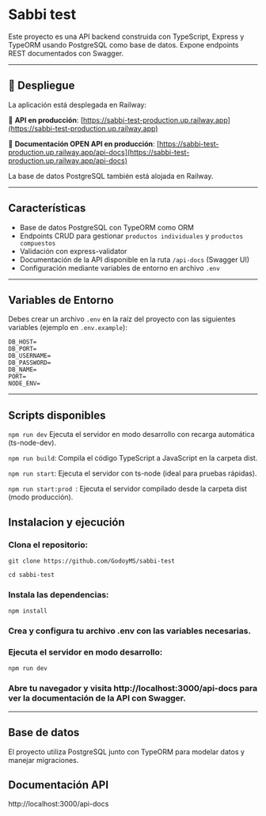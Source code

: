 # Sabbi test

Este proyecto es una API backend construida con TypeScript, Express y TypeORM usando PostgreSQL como base de datos. Expone endpoints REST documentados con Swagger.

---


## 🚀 Despliegue

La aplicación está desplegada en Railway:

🔗 **API en producción**: [https://sabbi-test-production.up.railway.app](https://sabbi-test-production.up.railway.app)

🔗 **Documentación OPEN API en producción**: [https://sabbi-test-production.up.railway.app/api-docs](https://sabbi-test-production.up.railway.app/api-docs)

La base de datos PostgreSQL también está alojada en Railway.

---

## Características

- Base de datos PostgreSQL con TypeORM como ORM
- Endpoints CRUD para gestionar `productos individuales` y `productos compuestos`
- Validación con express-validator
- Documentación de la API disponible en la ruta `/api-docs` (Swagger UI)
- Configuración mediante variables de entorno en archivo `.env`

---

## Variables de Entorno

Debes crear un archivo `.env` en la raíz del proyecto con las siguientes variables (ejemplo en `.env.example`):

```env
DB_HOST=
DB_PORT=
DB_USERNAME=
DB_PASSWORD=
DB_NAME=
PORT=
NODE_ENV= 

```

---
## Scripts disponibles

```npm run dev``` Ejecuta el servidor en modo desarrollo con recarga automática (ts-node-dev).

```npm run build```: Compila el código TypeScript a JavaScript en la carpeta dist.

```npm run start```: Ejecuta el servidor con ts-node (ideal para pruebas rápidas).

```npm run start:prod ```: Ejecuta el servidor compilado desde la carpeta dist (modo producción).


## Instalacion y ejecución

### Clona el repositorio:

```git clone https://github.com/GodoyMS/sabbi-test```

```cd sabbi-test```

### Instala las dependencias:
```npm install```

### Crea y configura tu archivo .env con las variables necesarias.

### Ejecuta el servidor en modo desarrollo:
```npm run dev```

### Abre tu navegador y visita http://localhost:3000/api-docs para ver la documentación de la API con Swagger.

---

## Base de datos
El proyecto utiliza PostgreSQL junto con TypeORM para modelar datos y manejar migraciones.

## Documentación API
http://localhost:3000/api-docs
